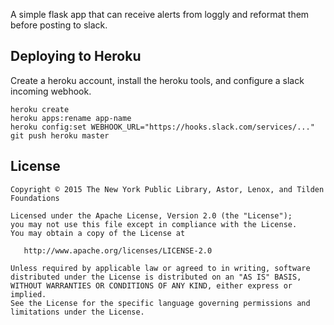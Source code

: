 A simple flask app that can receive alerts from loggly and reformat them before posting to slack.
## Deploying to Heroku
Create a heroku account, install the heroku tools, and configure a slack incoming webhook.


```
heroku create
heroku apps:rename app-name
heroku config:set WEBHOOK_URL="https://hooks.slack.com/services/..."
git push heroku master
```

## License
```
Copyright © 2015 The New York Public Library, Astor, Lenox, and Tilden Foundations

Licensed under the Apache License, Version 2.0 (the "License");
you may not use this file except in compliance with the License.
You may obtain a copy of the License at

   http://www.apache.org/licenses/LICENSE-2.0

Unless required by applicable law or agreed to in writing, software
distributed under the License is distributed on an "AS IS" BASIS,
WITHOUT WARRANTIES OR CONDITIONS OF ANY KIND, either express or implied.
See the License for the specific language governing permissions and
limitations under the License.
```
